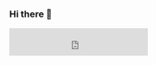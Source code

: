 ### Hi there 👋
<iframe src="https://stars.devunltd.com/badge.html?user=hodgef&repo=simple-keyboard&button=true&stargazers=true&theme=inline" frameborder="0" scrolling="0" width="250" height="50" title="Star on GitHub"></iframe>
<!--
**MerceaOtniel/MerceaOtniel** is a ✨ _special_ ✨ repository because its `README.md` (this file) appears on your GitHub profile.

Here are some ideas to get you started:

- 🔭 I’m currently working on ...
- 🌱 I’m currently learning ...
- 👯 I’m looking to collaborate on ...
- 🤔 I’m looking for help with ...
- 💬 Ask me about ...
- 📫 How to reach me: ...
- 😄 Pronouns: ...
- ⚡ Fun fact: ...
-->


